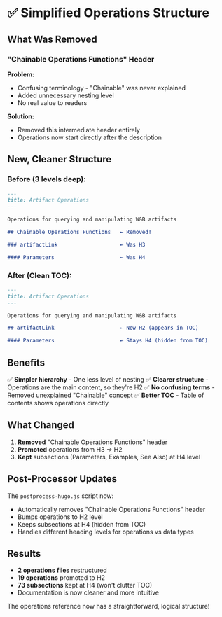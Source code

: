 # ✅ Simplified Operations Structure

## What Was Removed

### "Chainable Operations Functions" Header
**Problem:** 
- Confusing terminology - "Chainable" was never explained
- Added unnecessary nesting level
- No real value to readers

**Solution:**
- Removed this intermediate header entirely
- Operations now start directly after the description

## New, Cleaner Structure

### Before (3 levels deep):
```markdown
---
title: Artifact Operations
---

Operations for querying and manipulating W&B artifacts

## Chainable Operations Functions   ← Removed!

### artifactLink                    ← Was H3

#### Parameters                     ← Was H4
```

### After (Clean TOC):
```markdown
---
title: Artifact Operations
---

Operations for querying and manipulating W&B artifacts

## artifactLink                     ← Now H2 (appears in TOC)

#### Parameters                     ← Stays H4 (hidden from TOC)
```

## Benefits

✅ **Simpler hierarchy** - One less level of nesting
✅ **Clearer structure** - Operations are the main content, so they're H2
✅ **No confusing terms** - Removed unexplained "Chainable" concept
✅ **Better TOC** - Table of contents shows operations directly

## What Changed

1. **Removed** "Chainable Operations Functions" header
2. **Promoted** operations from H3 → H2
3. **Kept** subsections (Parameters, Examples, See Also) at H4 level

## Post-Processor Updates

The `postprocess-hugo.js` script now:
- Automatically removes "Chainable Operations Functions" header
- Bumps operations to H2 level
- Keeps subsections at H4 (hidden from TOC)
- Handles different heading levels for operations vs data types

## Results

- **2 operations files** restructured
- **19 operations** promoted to H2
- **73 subsections** kept at H4 (won't clutter TOC)
- Documentation is now cleaner and more intuitive

The operations reference now has a straightforward, logical structure!
